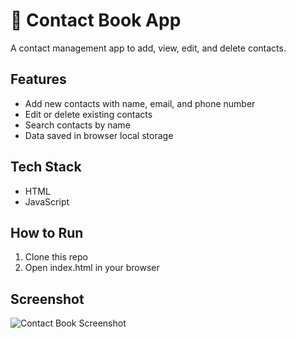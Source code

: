 # 📒 Contact Book App
A contact management app to add, view, edit, and delete contacts.

## Features
- Add new contacts with name, email, and phone number
- Edit or delete existing contacts
- Search contacts by name
- Data saved in browser local storage

## Tech Stack
- HTML
- JavaScript

## How to Run
1. Clone this repo
2. Open index.html in your browser

## Screenshot
![Contact Book Screenshot](#)
